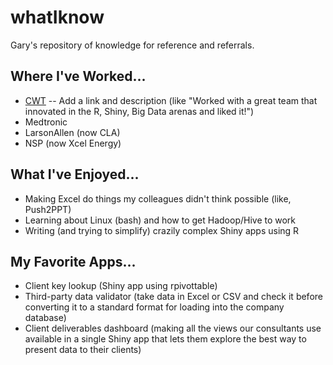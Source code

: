 # whatIknow
Gary's repository of knowledge for reference and referrals. 

## Where I've Worked...

* [CWT]() -- Add a link and description (like "Worked with a great team that innovated in the R, Shiny, Big Data arenas and liked it!")
* Medtronic
* LarsonAllen (now CLA)
* NSP (now Xcel Energy)

## What I've Enjoyed...

* Making Excel do things my colleagues didn't think possible (like, Push2PPT)
* Learning about Linux (bash) and how to get Hadoop/Hive to work
* Writing (and trying to simplify) crazily complex Shiny apps using R

## My Favorite Apps...

* Client key lookup (Shiny app using rpivottable)
* Third-party data validator (take data in Excel or CSV and check it before converting it to a standard format for loading into the company database)
* Client deliverables dashboard (making all the views our consultants use available in a single Shiny app that lets them explore the best way to present data to their clients)

